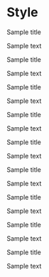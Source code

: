 Style
=====

<div class="admonition attention">
  <p class="admonition-title">Sample title</p>
  <p>Sample text</p>
</div>

<div class="admonition caution">
  <p class="admonition-title">Sample title</p>
  <p>Sample text</p>
</div>

<div class="admonition danger">
  <p class="admonition-title">Sample title</p>
  <p>Sample text</p>
</div>

<div class="admonition error">
  <p class="admonition-title">Sample title</p>
  <p>Sample text</p>
</div>

<div class="admonition hint">
  <p class="admonition-title">Sample title</p>
  <p>Sample text</p>
</div>

<div class="admonition important">
  <p class="admonition-title">Sample title</p>
  <p>Sample text</p>
</div>

<div class="admonition note">
  <p class="admonition-title">Sample title</p>
  <p>Sample text</p>
</div>

<div class="admonition tip">
  <p class="admonition-title">Sample title</p>
  <p>Sample text</p>
</div>

<div class="admonition warning">
  <p class="admonition-title">Sample title</p>
  <p>Sample text</p>
</div>
